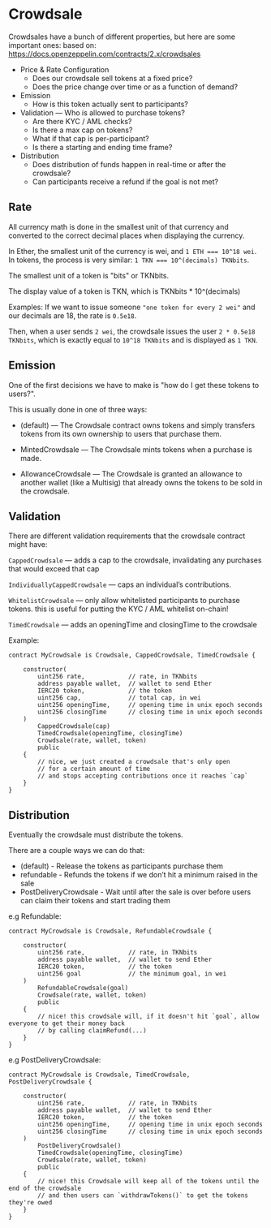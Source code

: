 # Crowdsale
Crowdsales have a bunch of different properties, but here are some important ones:
based on: https://docs.openzeppelin.com/contracts/2.x/crowdsales

* Price & Rate Configuration
  * Does our crowdsale sell tokens at a fixed price?
  * Does the price change over time or as a function of demand?
* Emission
  * How is this token actually sent to participants?
* Validation — Who is allowed to purchase tokens?
  * Are there KYC / AML checks?
  * Is there a max cap on tokens?
  * What if that cap is per-participant?
  * Is there a starting and ending time frame?
* Distribution
  * Does distribution of funds happen in real-time or after the crowdsale?
  * Can participants receive a refund if the goal is not met?


## Rate

All currency math is done in the smallest unit of that currency
and converted to the correct decimal places when displaying the currency.

In Ether, the smallest unit of the currency is wei, and `1 ETH === 10^18 wei`.
In tokens, the process is very similar: `1 TKN === 10^(decimals) TKNbits`.

The smallest unit of a token is "bits" or TKNbits.

The display value of a token is TKN, which is TKNbits * 10^(decimals)

Examples:
If we want to issue someone `"one token for every 2 wei"` and our decimals are 18, the rate is `0.5e18`. 

Then, when a user sends `2 wei`, the crowdsale issues the user `2 * 0.5e18 TKNbits`,
which is exactly equal to `10^18 TKNbits` and is displayed as `1 TKN`.

## Emission
One of the first decisions we have to make is "how do I get these tokens to users?".


This is usually done in one of three ways:

* (default) — The Crowdsale contract owns tokens and simply transfers tokens from its own ownership to users that purchase them.

* MintedCrowdsale — The Crowdsale mints tokens when a purchase is made.

* AllowanceCrowdsale — The Crowdsale is granted an allowance to another wallet (like a Multisig) that already owns the tokens to be sold in the crowdsale.

## Validation
There are different validation requirements that the crowdsale contract might have:

`CappedCrowdsale` — adds a cap to the crowdsale, invalidating any purchases that would exceed that cap

`IndividuallyCappedCrowdsale` — caps an individual’s contributions.

`WhitelistCrowdsale` — only allow whitelisted participants to purchase tokens. this is useful for putting the KYC / AML whitelist on-chain!

`TimedCrowdsale` — adds an openingTime and closingTime to the crowdsale

Example:
```solidity
contract MyCrowdsale is Crowdsale, CappedCrowdsale, TimedCrowdsale {

    constructor(
        uint256 rate,            // rate, in TKNbits
        address payable wallet,  // wallet to send Ether
        IERC20 token,            // the token
        uint256 cap,             // total cap, in wei
        uint256 openingTime,     // opening time in unix epoch seconds
        uint256 closingTime      // closing time in unix epoch seconds
    )
        CappedCrowdsale(cap)
        TimedCrowdsale(openingTime, closingTime)
        Crowdsale(rate, wallet, token)
        public
    {
        // nice, we just created a crowdsale that's only open
        // for a certain amount of time
        // and stops accepting contributions once it reaches `cap`
    }
}
```
## Distribution

Eventually the crowdsale must distribute the tokens.

There are a couple ways we can do that:
* (default) - Release the tokens as participants purchase them
* refundable - Refunds the tokens if we don’t hit a minimum raised in the sale
* PostDeliveryCrowdsale - Wait until after the sale is over before users can claim their tokens and start trading them

e.g Refundable:

```solidity
contract MyCrowdsale is Crowdsale, RefundableCrowdsale {

    constructor(
        uint256 rate,            // rate, in TKNbits
        address payable wallet,  // wallet to send Ether
        IERC20 token,            // the token
        uint256 goal             // the minimum goal, in wei
    )
        RefundableCrowdsale(goal)
        Crowdsale(rate, wallet, token)
        public
    {
        // nice! this crowdsale will, if it doesn't hit `goal`, allow everyone to get their money back
        // by calling claimRefund(...)
    }
}
```

e.g PostDeliveryCrowdsale:
```solidity
contract MyCrowdsale is Crowdsale, TimedCrowdsale, PostDeliveryCrowdsale {

    constructor(
        uint256 rate,            // rate, in TKNbits
        address payable wallet,  // wallet to send Ether
        IERC20 token,            // the token
        uint256 openingTime,     // opening time in unix epoch seconds
        uint256 closingTime      // closing time in unix epoch seconds
    )
        PostDeliveryCrowdsale()
        TimedCrowdsale(openingTime, closingTime)
        Crowdsale(rate, wallet, token)
        public
    {
        // nice! this Crowdsale will keep all of the tokens until the end of the crowdsale
        // and then users can `withdrawTokens()` to get the tokens they're owed
    }
}
```

